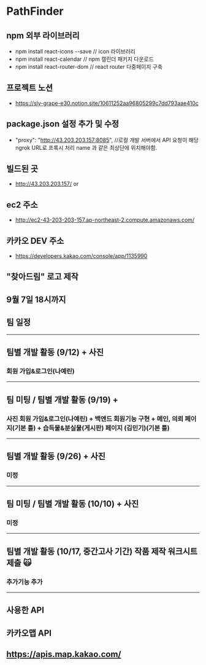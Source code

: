 # PathFinder 

## npm 외부 라이브러리
- npm install react-icons --save // icon 라이브러리
- npm install react-calendar    // npm 캘린더 패키지 다운로드
- npm install react-router-dom  // react router 다중페이지 구축
## 프로젝트 노션
- https://sly-grape-e30.notion.site/10611252aa96805299c7dd793aae410c
## package.json 설정 추가 및 수정
- "proxy": "http://43.203.203.157:8085", //로컬 개발 서버에서 API 요청이 해당 ngrok URL로 프록시 처리 name 과 같은 최상단에 위치해야함.
## 빌드된 곳
- http://43.203.203.157/   or
## ec2 주소
- http://ec2-43-203-203-157.ap-northeast-2.compute.amazonaws.com/
## 카카오 DEV 주소 
- https://developers.kakao.com/console/app/1135990
## "찾아드림" 로고 제작
## 9월 7일 18시까지 

## 팀 일정 

----------------------------
## 팀별 개발 활동 (9/12) + 사진   
### 회원 가입&로그인(나예린) 
----------------------------

## 팀 미팅 / 팀별 개발 활동 (9/19) + 
### 사진 회원 가입&로그인(나예린) + 백엔드 회원기능 구현 + 메인, 의뢰 페이지(기본 틀) + 습득물&분실물(게시판) 페이지 (김민기)(기본 틀)
----------------------------

## 팀별 개발 활동 (9/26) + 사진   
### 미정
----------------------------
## 팀 미팅 / 팀별 개발 활동 (10/10) + 사진
### 미정
----------------------------
## 팀별 개발 활동 (10/17, 중간고사 기간) 작품 제작 워크시트 제출 🙀
### 추가기능 추가
----------------------------

## 사용한 API 

## 카카오맵 API
## https://apis.map.kakao.com/

## 
